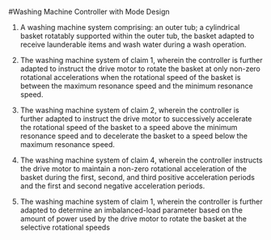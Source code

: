 

#Washing Machine Controller with Mode Design

1. A washing machine system comprising: an outer tub; a cylindrical basket rotatably supported within the outer tub, the basket adapted to receive launderable items and wash water during a wash operation.

2. The washing machine system of claim 1, wherein the controller is further adapted to instruct the drive motor to rotate the basket at only non-zero rotational accelerations when the rotational speed of the basket is between the maximum resonance speed and the minimum resonance speed.

3. The washing machine system of claim 2, wherein the controller is further adapted to instruct the drive motor to successively accelerate the rotational speed of the basket to a speed above the minimum resonance speed and to decelerate the basket to a speed below the maximum resonance speed.

4. The washing machine system of claim 4, wherein the controller instructs the drive motor to maintain a non-zero rotational acceleration of the basket during the first, second, and third positive acceleration periods and the first and second negative acceleration periods.


5. The washing machine system of claim 1, wherein the controller is further adapted to determine an imbalanced-load parameter based on the amount of power used by the drive motor to rotate the basket at the selective rotational speeds
